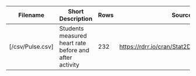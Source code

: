 | Filename | Short Description | Rows | Source |
| --- | --- | --- | --- |
| [/csv/Pulse.csv] | Students measured heart rate before and after activity | 232 | https://rdrr.io/cran/Stat2Data/man/Pulse.html |